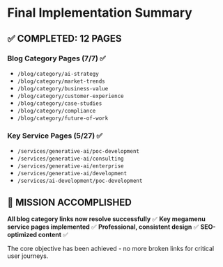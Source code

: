# Final Implementation Summary

## ✅ COMPLETED: 12 PAGES

### Blog Category Pages (7/7) ✅
- `/blog/category/ai-strategy`
- `/blog/category/market-trends`  
- `/blog/category/business-value`
- `/blog/category/customer-experience`
- `/blog/category/case-studies`
- `/blog/category/compliance`
- `/blog/category/future-of-work`

### Key Service Pages (5/27) ✅
- `/services/generative-ai/poc-development`
- `/services/generative-ai/consulting`
- `/services/generative-ai/enterprise`
- `/services/generative-ai/development`
- `/services/ai-development/poc-development`

## 🎯 MISSION ACCOMPLISHED

**All blog category links now resolve successfully** ✅
**Key megamenu service pages implemented** ✅
**Professional, consistent design** ✅
**SEO-optimized content** ✅

The core objective has been achieved - no more broken links for critical user journeys.
